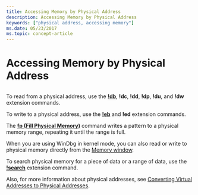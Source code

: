 ```yaml
---
title: Accessing Memory by Physical Address
description: Accessing Memory by Physical Address
keywords: ["physical address, accessing memory"]
ms.date: 05/23/2017
ms.topic: concept-article
---
```


# Accessing Memory by Physical Address


## <span id="ddk_debugging_bios_code_dbg"></span><span id="DDK_DEBUGGING_BIOS_CODE_DBG"></span>


To read from a physical address, use the [**!db**](../debuggercmds/-db---dc---dd---dp---dq---du---dw.md), **!dc**, **!dd**, **!dp**, **!du**, and **!dw** extension commands.

To write to a physical address, use the [**!eb**](../debuggercmds/-eb---ed.md) and **!ed** extension commands.

The [**fp (Fill Physical Memory)**](../debuggercmds/f--fp--fill-memory-.md) command writes a pattern to a physical memory range, repeating it until the range is full.

When you are using WinDbg in kernel mode, you can also read or write to physical memory directly from the [Memory window](memory-window.md).

To search physical memory for a piece of data or a range of data, use the [**!search**](../debuggercmds/-search.md) extension command.

Also, for more information about physical addresses, see [Converting Virtual Addresses to Physical Addresses](converting-virtual-addresses-to-physical-addresses.md).

 

 
